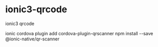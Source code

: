 # ionic3-qrcode
ionic3 qrcode 

ionic cordova plugin add cordova-plugin-qrscanner
npm install --save @ionic-native/qr-scanner
